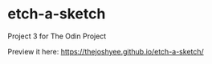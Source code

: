 # etch-a-sketch
Project 3 for The Odin Project

Preview it here: https://thejoshyee.github.io/etch-a-sketch/
